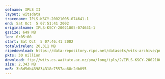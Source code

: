 ```yaml
---
setname: IPLS II
layout: witsdata
tracename: IPLS-KSCY-20021005-074641-1
end: Sat Oct  5 07:51:41 2002
originalname: IPLS-KSCY-20021005-074641-1
gzsize: 649 MB
len: 0:05:00
start: Sat Oct  5 07:46:41 2002
totalwirelen: 20,311 MB
ripedownload: https://data-repository.ripe.net/datasets/wits-archive/pma/long/ipls/2/IPLS-KSCY-20021005-074641-1.gz
pkts: 30 million
download: ftp://wits.cs.waikato.ac.nz/pma/long/ipls/2/IPLS-KSCY-20021005-074641-1.gz
size: 2,343 MB
md5: 3b3d5db489834318c7557aa68c2db095
---
```

